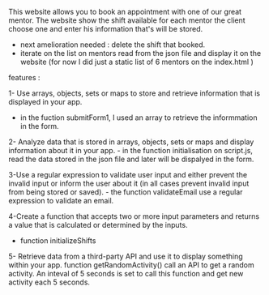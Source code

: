 This website allows you to book an appointment with one of our great mentor.
The website show the shift available for each mentor 
the client choose one and enter his information that's will be stored.

* next amelioration needed : delete the shift that booked.
* iterate on the list on mentors read from the json file and display it on the website
(for now I did just a static list of 6 mentors on the index.html )

features :

1- Use arrays, objects, sets or maps to store and retrieve information that is displayed in your app.
   - in the fuction submitForm1, I used an array to retrieve the informmation in the form. 

2- Analyze data that is stored in arrays, objects, sets or maps and display information about it in your app.
    - in the function initialisation on script.js, read the data stored in the json file and later will be dispalyed in the form.

3-Use a regular expression to validate user input and either prevent the invalid input or inform the user about it (in all cases prevent invalid input from being stored or saved).
    - the function validateEmail use a regular expression to validate an email.

4-Create a function that accepts two or more input parameters and returns a value that is calculated or determined by the inputs.
 - function initializeShifts

5- Retrieve data from a third-party API and use it to display something within your app.
   function getRandomActivity() call an API to get a random activity. An inteval of 5 seconds is set to call this function and get new activity each 5 seconds.